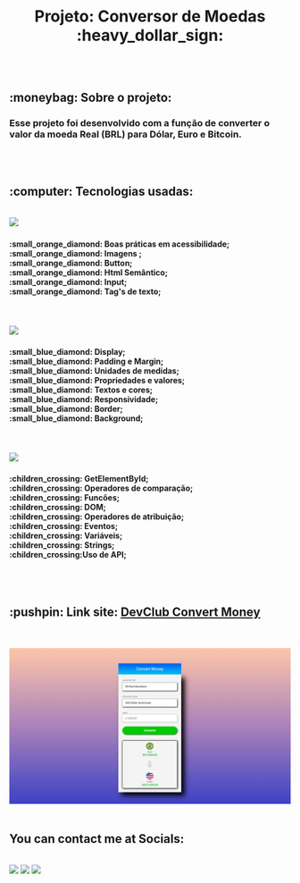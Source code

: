 
<h1 align="center"> Projeto: Conversor de Moedas :heavy_dollar_sign: </h1>
  <br>
  <br>

<h2>:moneybag:  Sobre o projeto:</h2>
<h3>Esse projeto foi desenvolvido com a função  de converter o valor da moeda Real (BRL) para Dólar, Euro e Bitcoin.</h3>
  <br>
  <br>

<h2>:computer: Tecnologias usadas:</h2>
  <br>
<img src="https://img.shields.io/badge/HTML5-E34F26?style=for-the-badge&logo=html5&logoColor=white" />
<h4> 
   :small_orange_diamond: Boas práticas em acessibilidade;
   <br>
   :small_orange_diamond: Imagens ;
   <br>
   :small_orange_diamond: Button;
   <br>
  :small_orange_diamond: Html Semântico;
   <br>
   :small_orange_diamond: Input;
   <br>
    :small_orange_diamond: Tag's de texto;
   <br>
 </h4>
  <br>
  <br>
  
<img src="https://img.shields.io/badge/CSS3-1572B6?style=for-the-badge&logo=css3&logoColor=white" />
<h4>
   :small_blue_diamond: Display;
   <br>
   :small_blue_diamond: Padding e Margin;
   <br>
   :small_blue_diamond: Unidades de medidas;
   <br>
   :small_blue_diamond: Propriedades e valores;
   <br>
   :small_blue_diamond: Textos e cores;
   <br>
   :small_blue_diamond: Responsividade;
   <br>
   :small_blue_diamond: Border;
   <br>
   :small_blue_diamond: Background;
   <br>
</h4>
  <br>
  <br>
  
<img src="https://img.shields.io/badge/JavaScript-F7DF1E?style=for-the-badge&logo=javascript&logoColor=black" />
<h4>
  :children_crossing: GetElementById;
   <br>
   :children_crossing: Operadores de comparação;
   <br>
   :children_crossing: Funcões;
   <br>
   :children_crossing: DOM;
   <br>
   :children_crossing: Operadores de atribuição;
   <br>
   :children_crossing: Eventos;
   <br>
   :children_crossing: Variáveis;
   <br>
   :children_crossing: Strings;
   <br>
   :children_crossing:Uso de API;
   <br>
</h4>

</div>
  
  <br>
  <br>
 <h2> :pushpin: Link site: <a href="https://williamfilvoch.github.io/Convert-Money/" target="_blank" > DevClub Convert Money </a> </h2>
  <br>
  <br>
  <img src="https://github.com/williamfilvoch/Convert-Money/blob/master/assets/img-Convert-Money.png">

</div>

  <br>
  <br>
<h2>You can contact me at Socials:</h2>
<br>
  <div>
  <a href="https://www.instagram.com/will_filvoch/" target="_blank"><img src="https://img.shields.io/badge/-Instagram-%23E4405F?style=for-the-badge&logo=instagram&logoColor=white" target="_blank"></a>
  <a href = "mailto:wfilvoch@gmail.com"><img src="https://img.shields.io/badge/-Gmail-%23333?style=for-the-badge&logo=gmail&logoColor=white" target="_blank"></a>
  <a href="https://www.linkedin.com/in/william-filvoch-089647245/" target="_blank"><img src="https://img.shields.io/badge/-LinkedIn-%230077B5?style=for-the-badge&logo=linkedin&logoColor=white" target="_blank"></a>
  </div>
  <br>
  <br>
